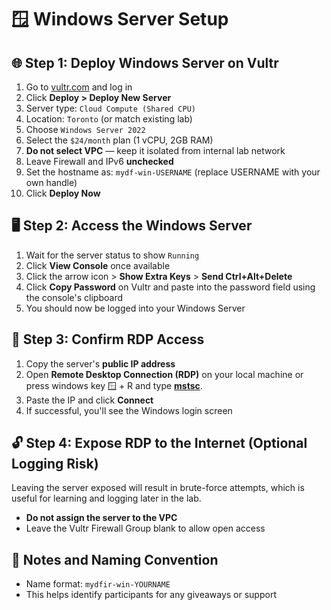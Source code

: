 <body>

  <h1>🪟 Windows Server Setup </h1>

  <div class="section">
    <h2>🌐 Step 1: Deploy Windows Server on Vultr</h2>
    <ol>
      <li>Go to <a href="https://www.vultr.com" target="_blank">vultr.com</a> and log in</li>
      <li>Click <strong>Deploy > Deploy New Server</strong></li>
      <li>Server type: <code>Cloud Compute (Shared CPU)</code></li>
      <li>Location: <code>Toronto</code> (or match existing lab)</li>
      <li>Choose <code>Windows Server 2022</code></li>
      <li>Select the <code>$24/month</code> plan (1 vCPU, 2GB RAM)</li>
      <li><strong>Do not select VPC</strong> — keep it isolated from internal lab network</li>
      <li>Leave Firewall and IPv6 <strong>unchecked</strong></li>
      <li>Set the hostname as: <code>mydf-win-USERNAME</code> (replace USERNAME with your own handle)</li>
      <li>Click <strong>Deploy Now</strong></li>
    </ol>
  </div>

  <div class="section">
    <h2>🖥️ Step 2: Access the Windows Server</h2>
    <ol>
      <li>Wait for the server status to show <code>Running</code></li>
      <li>Click <strong>View Console</strong> once available</li>
      <li>Click the arrow icon > <strong>Show Extra Keys</strong> > <strong>Send Ctrl+Alt+Delete</strong></li>
      <li>Click <strong>Copy Password</strong> on Vultr and paste into the password field using the console's clipboard</li>
      <li>You should now be logged into your Windows Server</li>
    </ol>
  </div>

  <div class="section">
    <h2>🔁 Step 3: Confirm RDP Access</h2>
    <ol>
      <li>Copy the server's <strong>public IP address</strong></li>
      <li>Open <strong>Remote Desktop Connection (RDP)</strong> on your local machine or press windows key 🪟 + R and type <u><b>mstsc</b></u>.</li>
      <li>Paste the IP and click <strong>Connect</strong></li>
      <li>If successful, you'll see the Windows login screen</li>
    </ol>
  </div>

  <div class="section">
    <h2>🔓 Step 4: Expose RDP to the Internet (Optional Logging Risk)</h2>
    <p>Leaving the server exposed will result in brute-force attempts, which is useful for learning and logging later in the lab.</p>
    <ul>
      <li><strong>Do not assign the server to the VPC</strong></li>
      <li>Leave the Vultr Firewall Group blank to allow open access</li>
    </ul>
  </div>

  <div class="section">
    <h2>📝 Notes and Naming Convention</h2>
    <ul>
      <li>Name format: <code>mydfir-win-YOURNAME</code></li>
      <li>This helps identify participants for any giveaways or support</li>
    </ul>
  </div>

